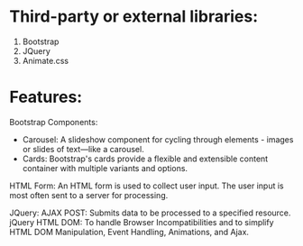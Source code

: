 # Third-party or external libraries:
1. Bootstrap
2. JQuery
3. Animate.css

# Features:
Bootstrap Components:
- Carousel: A slideshow component for cycling through elements - images or slides of text—like a carousel.
- Cards: Bootstrap's cards provide a flexible and extensible content container with multiple variants and options.

HTML Form:
An HTML form is used to collect user input. The user input is most often sent to a server for processing.

JQuery:
AJAX POST: Submits data to be processed to a specified resource.
jQuery HTML DOM: To handle Browser Incompatibilities and to simplify HTML DOM Manipulation, Event Handling, Animations, and Ajax.
